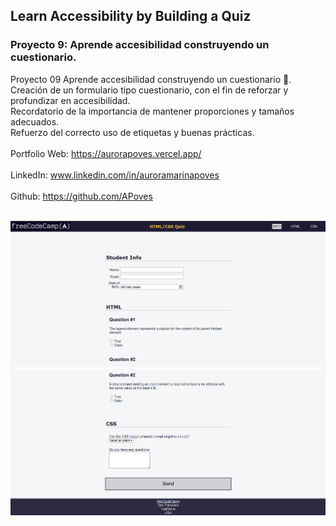 ## Learn Accessibility by Building a Quiz
### Proyecto 9: Aprende accesibilidad construyendo un cuestionario.
Proyecto 09 Aprende accesibilidad construyendo un cuestionario 📝.
<br>
Creación de un formulario tipo cuestionario, con el fin de reforzar y profundizar en accesibilidad.
<br>
Recordatorio de la importancia de mantener proporciones y tamaños adecuados.
<br>
Refuerzo del correcto uso de etiquetas y buenas prácticas.
<br>
<br>
  Portfolio Web: https://aurorapoves.vercel.app/
<br>
<br>
  LinkedIn: www.linkedin.com/in/auroramarinapoves
<br>
<br>
  Github: https://github.com/APoves
<br>
<br>

![Quiz](https://github.com/APoves/Responsive-Web-Design/blob/main/09%20Aprende%20accesibilidad%20construyendo%20un%20cuestionario/Cuestionario_a.png)
![Quiz](https://github.com/APoves/Responsive-Web-Design/blob/main/09%20Aprende%20accesibilidad%20construyendo%20un%20cuestionario/Cuestionario_b.png)

